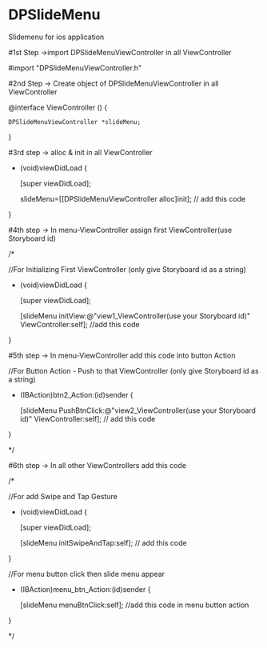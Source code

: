 # DPSlideMenu
Slidemenu for ios application

#1st Step
->import DPSlideMenuViewController in all ViewController

 #import "DPSlideMenuViewController.h"



#2nd Step
-> Create object of DPSlideMenuViewController in all ViewController

@interface ViewController ()
{

    DPSlideMenuViewController *slideMenu;
    
}

#3rd step
-> alloc & init in all ViewController

- (void)viewDidLoad {

    [super viewDidLoad];
    
    slideMenu=[[DPSlideMenuViewController alloc]init]; // add this code

    
}


#4th step
-> In menu-ViewController assign first ViewController(use Storyboard id)  

/*

//For Initializing First ViewController (only give Storyboard id as a string)

- (void)viewDidLoad {

    [super viewDidLoad];
    
    [slideMenu initView:@"view1_ViewController(use your Storyboard id)" ViewController:self];  //add this code 

    
}

#5th step
-> In menu-ViewController  add this code into button Action

//For Button Action - Push to that ViewController (only give Storyboard id as a string)

- (IBAction)btn2_Action:(id)sender {

     [slideMenu PushBtnClick:@"view2_ViewController(use your Storyboard id)" ViewController:self]; // add this code
    
}

*/

#6th step
-> In all other ViewControllers add this code 

/*

//For add Swipe and Tap Gesture

- (void)viewDidLoad {

    [super viewDidLoad];
    
    [slideMenu initSwipeAndTap:self]; // add this code  
    
}

//For menu button click then  slide menu appear

- (IBAction)menu_btn_Action:(id)sender {

    [slideMenu menuBtnClick:self]; //add this code in menu button action

}


*/




